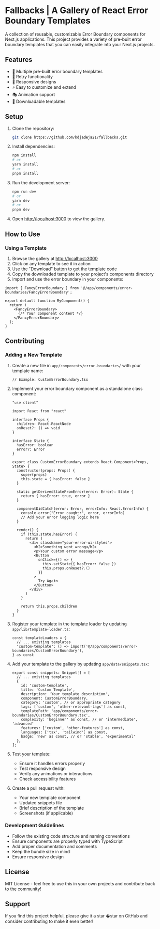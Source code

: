 # Fallbacks | A Gallery of React Error Boundary Templates

A collection of reusable, customizable Error Boundary components for Next.js applications. This project provides a variety of pre-built error boundary templates that you can easily integrate into your Next.js projects.

## Features

- 🎨 Multiple pre-built error boundary templates
- 🔄 Retry functionality
- 📱 Responsive designs
- ⚡ Easy to customize and extend
- 🎭 Animation support
- 💾 Downloadable templates

## Setup

1. Clone the repository:
   ```bash
   git clone https://github.com/kdjadeja21/fallbacks.git
   ```

2. Install dependencies:
   ```bash
   npm install
   # or
   yarn install
   # or
   pnpm install
   ```

3. Run the development server:
   ```bash
   npm run dev
   # or
   yarn dev
   # or
   pnpm dev
   ```

4. Open [http://localhost:3000](http://localhost:3000) to view the gallery.

## How to Use

### Using a Template

1. Browse the gallery at [http://localhost:3000](http://localhost:3000)
2. Click on any template to see it in action
3. Use the "Download" button to get the template code
4. Copy the downloaded template to your project's components directory
5. Import and use the error boundary in your components:

```tsx
import { FancyErrorBoundary } from '@/app/components/error-boundaries/FancyErrorBoundary';

export default function MyComponent() {
  return (
    <FancyErrorBoundary>
      {/* Your component content */}
    </FancyErrorBoundary>
  );
}
```

## Contributing

### Adding a New Template

1. Create a new file in `app/components/error-boundaries/` with your template name:
   ```tsx
   // Example: CustomErrorBoundary.tsx
   ```

2. Implement your error boundary component as a standalone class component:
   ```tsx
   "use client"

   import React from "react"

   interface Props {
     children: React.ReactNode
     onReset?: () => void
   }

   interface State {
     hasError: boolean
     error?: Error
   }

   export class CustomErrorBoundary extends React.Component<Props, State> {
     constructor(props: Props) {
       super(props)
       this.state = { hasError: false }
     }

     static getDerivedStateFromError(error: Error): State {
       return { hasError: true, error }
     }

     componentDidCatch(error: Error, errorInfo: React.ErrorInfo) {
       console.error("Error caught:", error, errorInfo)
       // Add your error logging logic here
     }

     render() {
       if (this.state.hasError) {
         return (
           <div className="your-error-ui-styles">
             <h2>Something went wrong</h2>
             <p>Your custom error message</p>
             <Button
               onClick={() => {
                 this.setState({ hasError: false })
                 this.props.onReset?.()
               }}
             >
               Try Again
             </Button>
           </div>
         )
       }

       return this.props.children
     }
   }
   ```

3. Register your template in the template loader by updating `app/lib/template-loader.ts`:
   ```tsx
   const templateLoaders = {
     // ... existing templates
     'custom-template': () => import('@/app/components/error-boundaries/CustomErrorBoundary'),
   } as const
   ```

4. Add your template to the gallery by updating `app/data/snippets.tsx`:
   ```tsx
   export const snippets: Snippet[] = [
     // ... existing templates
     {
       id: 'custom-template',
       title: 'Custom Template',
       description: 'Your template description',
       component: CustomErrorBoundary,
       category: 'custom', // or appropriate category
       tags: ['custom', 'other-relevant-tags'] as const,
       templatePath: 'app/components/error-boundaries/CustomErrorBoundary.tsx',
       complexity: 'beginner' as const, // or 'intermediate', 'advanced'
       features: ['custom', 'other-features'] as const,
       languages: ['tsx', 'tailwind'] as const,
       badge: 'new' as const, // or 'stable', 'experimental'
     },
   ];
   ```

5. Test your template:
   - Ensure it handles errors properly
   - Test responsive design
   - Verify any animations or interactions
   - Check accessibility features

6. Create a pull request with:
   - Your new template component
   - Updated snippets file
   - Brief description of the template
   - Screenshots (if applicable)

### Development Guidelines

- Follow the existing code structure and naming conventions
- Ensure components are properly typed with TypeScript
- Add proper documentation and comments
- Keep the bundle size in mind
- Ensure responsive design

## License

MIT License - feel free to use this in your own projects and contribute back to the community!

## Support

If you find this project helpful, please give it a star �star on GitHub and consider contributing to make it even better!

